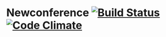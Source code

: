 # Newconference [![Build Status](https://travis-ci.org/josemarluedke/newconference.png?branch=master)](https://travis-ci.org/josemarluedke/newconference) [![Code Climate](https://codeclimate.com/github/josemarluedke/newconference.png)](https://codeclimate.com/github/josemarluedke/newconference)